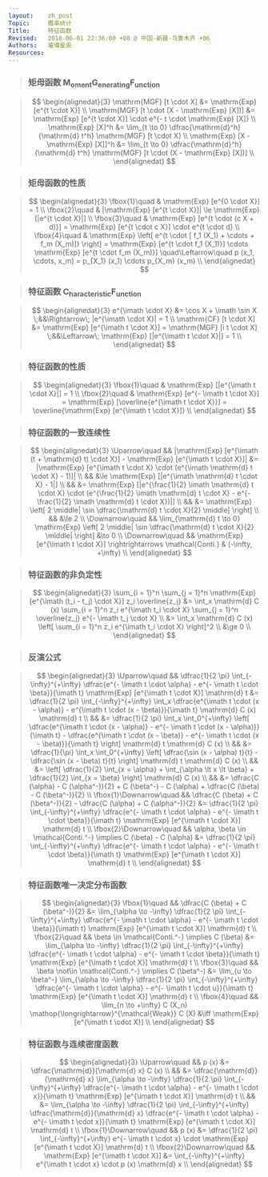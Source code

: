 ```yaml
---
layout:    zh_post
Topic:     概率统计
Title:     特征函数
Revised:   2018-06-01 22:36:00 +08 @ 中国-新疆-乌鲁木齐 +06
Authors:   璀璨星辰
Resources:
---
```


> ### 矩母函数 $\mathrm{M_{oment} G_{enerating} F_{unction}}$

> $$
> \begin{alignedat}{3}
>                      \mathrm{MGF} [t \cdot X] &= \mathrm{Exp} [e^{t \cdot X}] \\
> \mathrm{MGF} [t \cdot (X - \mathrm{Exp} [X])] &= \mathrm{Exp} [e^{t \cdot X}] \cdot e^{- t \cdot \mathrm{Exp} [X]} \\
>                            \mathrm{Exp} [X]^h &= \lim_{t \to 0} \dfrac{\mathrm{d}^h}{\mathrm{d} t^h} \mathrm{MGF} [t \cdot X] \\
>         \mathrm{Exp} [X - \mathrm{Exp} [X]]^h &= \lim_{t \to 0} \dfrac{\mathrm{d}^h}{\mathrm{d} t^h} \mathrm{MGF} [t \cdot (X - \mathrm{Exp} [X])] \\
> \end{alignedat}
> $$
>

> ### 矩母函数的性质

> $$
> \begin{alignedat}{3}
> \fbox{1}\quad & \mathrm{Exp} [e^{0 \cdot X}] = 1 \\
> \fbox{2}\quad & |\mathrm{Exp} [e^{t \cdot X}]| \le \mathrm{Exp} [|e^{t \cdot X}|] \\
> \fbox{3}\quad & \mathrm{Exp} [e^{t \cdot (c X + d)}] = \mathrm{Exp} [e^{t \cdot c X}] \cdot e^{t \cdot d} \\
> \fbox{4}\quad & \mathrm{Exp} \left[ e^{t \cdot [ f_1 (X_1) + \cdots + f_m (X_m)]} \right] = \mathrm{Exp} [e^{t \cdot f_1 (X_1)}] \cdots \mathrm{Exp} [e^{t \cdot f_m (X_m)}] \quad\Leftarrow\quad p (x_1, \cdots, x_m) = p_{X_1} (x_1) \cdots p_{X_m} (x_m) \\
> \end{alignedat}
> $$
>

> ### 特征函数 $\mathrm{C_{haracteristic} F_{unction}}$

> $$
> \begin{alignedat}{3}
>      e^{\imath \cdot X} &= \cos X + \imath \sin X                                           \;&&\Rightarrow\; |e^{\imath \cdot X}| = 1  \\
> \mathrm{CF} [t \cdot X] &= \mathrm{Exp} [e^{\imath t \cdot X}] = \mathrm{MGF} [i t \cdot X] \;&&\Leftarrow\; \mathrm{Exp} [|e^{\imath t \cdot X}|] = 1 \\
> \end{alignedat}
> $$
>

> ### 特征函数的性质

> $$
> \begin{alignedat}{3}
> \fbox{1}\quad & \mathrm{Exp} [|e^{\imath t \cdot X}|] = 1 \\
> \fbox{2}\quad & \mathrm{Exp} [e^{- \imath t \cdot X}] = \mathrm{Exp} [\overline{e^{\imath t \cdot X}}] = \overline{\mathrm{Exp} [e^{\imath t \cdot X}]} \\
> \end{alignedat}
> $$
>

> ### 特征函数的一致连续性

> $$
> \begin{alignedat}{3}
> \Uparrow\quad   &&                   |\mathrm{Exp} [e^{\imath (t + \mathrm{d} t) \cdot X}] - \mathrm{Exp} [e^{\imath t \cdot X}]| &= |\mathrm{Exp} [e^{\imath t \cdot X} \cdot (e^{\imath \mathrm{d} t \cdot X} - 1)]| \\
>                 &&                                                                                                                &\le \mathrm{Exp} [|e^{\imath \mathrm{d} t \cdot X} - 1|] \\
>                 &&                                                                                                                &= \mathrm{Exp} [|e^{\frac{1}{2} \imath \mathrm{d} t \cdot X} \cdot (e^{\frac{1}{2} \imath \mathrm{d} t \cdot X} - e^{- \frac{1}{2} \imath \mathrm{d} t \cdot X})|] \\
>                 &&                                                                                                                &= \mathrm{Exp} \left[ 2 \middle| \sin \dfrac{\mathrm{d} t \cdot X}{2} \middle| \right] \\
>                 &&                                                                                                                &\le 2 \\
> \Downarrow\quad && \lim_{\mathrm{d} t \to 0} \mathrm{Exp} \left[ 2 \middle| \sin \dfrac{\mathrm{d} t \cdot X}{2} \middle| \right] &\to 0 \\
> \Downarrow\quad &&                                         \mathrm{Exp} [e^{\imath t \cdot X}] \rightrightarrows \mathcal{Conti.} & (-\infty, +\infty) \\
> \end{alignedat}
> $$
>

> ### 特征函数的非负定性

> $$
> \begin{alignedat}{3}
> \sum_{i = 1}^n \sum_{j = 1}^n \mathrm{Exp} [e^{\imath (t_i - t_j) \cdot X}] z_i \overline{z_j} &= \int_x \mathrm{d} C (x) \sum_{i = 1}^n z_i e^{\imath t_i \cdot X} \sum_{j = 1}^n \overline{z_j} e^{- \imath t_j \cdot X} \\
>                                                                                                &= \int_x \mathrm{d} C (x) \left[ \sum_{i = 1}^n z_i e^{\imath t_i \cdot X} \right]^2 \\
>                                                                                                &\ge 0 \\
> \end{alignedat}
> $$
>

> ### 反演公式

> $$
> \begin{alignedat}{3}
>         \Uparrow\quad   && \dfrac{1}{2 \pi} \int_{-\infty}^{+\infty} \dfrac{e^{- \imath t \cdot \alpha} - e^{- \imath t \cdot \beta}}{\imath t} \mathrm{Exp} [e^{\imath t \cdot X}] \mathrm{d} t &= \dfrac{1}{2 \pi} \int_{-\infty}^{+\infty} \int_x \dfrac{e^{\imath t \cdot (x - \alpha)} - e^{\imath t \cdot (x - \beta)}}{\imath t} \mathrm{d} C (x) \mathrm{d} t \\
>                         &&                                                                                                                                                                       &= \dfrac{1}{2 \pi} \int_x \int_0^{+\infty} \left[ \dfrac{e^{\imath t \cdot (x - \alpha)} - e^{- \imath t \cdot (x - \alpha)}}{\imath t} - \dfrac{e^{\imath t \cdot (x - \beta)} - e^{- \imath t \cdot (x - \beta)}}{\imath t} \right] \mathrm{d} t \mathrm{d} C (x) \\
>                         &&                                                                                                                                                                       &= \dfrac{1}{\pi} \int_x \int_0^{+\infty} \left[ \dfrac{\sin (x - \alpha) t}{t} - \dfrac{\sin (x - \beta) t}{t} \right] \mathrm{d} t \mathrm{d} C (x) \\
>                         &&                                                                                                                                                                       &= \left[ \dfrac{1}{2} \int_{x = \alpha} + \int_{\alpha \lt x \lt \beta} + \dfrac{1}{2} \int_{x = \beta} \right] \mathrm{d} C (x) \\
>                         &&                                                                                                                                                                       &= \dfrac{C (\alpha) - C (\alpha^-)}{2} + C (\beta^-) - C (\alpha) + \dfrac{C (\beta) - C (\beta^-)}{2} \\
> \fbox{1}\Downarrow\quad &&                                                                                             \dfrac{C (\beta) + C (\beta^-)}{2} - \dfrac{C (\alpha) + C (\alpha^-)}{2} &= \dfrac{1}{2 \pi} \int_{-\infty}^{+\infty} \dfrac{e^{- \imath t \cdot \alpha} - e^{- \imath t \cdot \beta}}{\imath t} \mathrm{Exp} [e^{\imath t \cdot X}] \mathrm{d} t \\
> \fbox{2}\Downarrow\quad &&                                                                                                  \alpha, \beta \in \mathcal{Conti.^-} \implies C (\beta) - C (\alpha) &= \dfrac{1}{2 \pi} \int_{-\infty}^{+\infty} \dfrac{e^{- \imath t \cdot \alpha} - e^{- \imath t \cdot \beta}}{\imath t} \mathrm{Exp} [e^{\imath t \cdot X}] \mathrm{d} t \\
> \end{alignedat}
> $$
>

> ### 特征函数唯一决定分布函数

> $$
> \begin{alignedat}{3}
> \fbox{1}\quad &&                                           \dfrac{C (\beta) + C (\beta^-)}{2} &= \lim_{\alpha \to -\infty} \dfrac{1}{2 \pi} \int_{-\infty}^{+\infty} \dfrac{e^{- \imath t \cdot \alpha} - e^{- \imath t \cdot \beta}}{\imath t} \mathrm{Exp} [e^{\imath t \cdot X}] \mathrm{d} t \\
> \fbox{2}\quad &&                              \beta \in \mathcal{Conti.^-} \implies C (\beta) &= \lim_{\alpha \to -\infty} \dfrac{1}{2 \pi} \int_{-\infty}^{+\infty} \dfrac{e^{- \imath t \cdot \alpha} - e^{- \imath t \cdot \beta}}{\imath t} \mathrm{Exp} [e^{\imath t \cdot X}] \mathrm{d} t \\
> \fbox{3}\quad &&                        \beta \not\in \mathcal{Conti.^-} \implies C (\beta^-) &= \lim_{u \to \beta^-} \lim_{\alpha \to -\infty} \dfrac{1}{2 \pi} \int_{-\infty}^{+\infty} \dfrac{e^{- \imath t \cdot \alpha} - e^{- \imath t \cdot u}}{\imath t} \mathrm{Exp} [e^{\imath t \cdot X}] \mathrm{d} t \\
> \fbox{4}\quad && \lim_{n \to +\infty} C (X_n) \mathop{\longrightarrow}^{\mathcal{Weak}} C (X) &\iff \mathrm{Exp} [e^{\imath t \cdot X}] \\
> \end{alignedat}
> $$
>

> ### 特征函数与连续密度函数

> $$
> \begin{alignedat}{3}
> \Uparrow\quad           &&                               p (x) &= \dfrac{\mathrm{d}}{\mathrm{d} x} C (x) \\
>                         &&                                     &= \dfrac{\mathrm{d}}{\mathrm{d} x} \lim_{\alpha \to -\infty} \dfrac{1}{2 \pi} \int_{-\infty}^{+\infty} \dfrac{e^{- \imath t \cdot \alpha} - e^{- \imath t \cdot x}}{\imath t} \mathrm{Exp} [e^{\imath t \cdot X}] \mathrm{d} t \\
>                         &&                                     &= \lim_{\alpha \to -\infty} \dfrac{1}{2 \pi} \int_{-\infty}^{+\infty} \dfrac{\mathrm{d}}{\mathrm{d} x} \dfrac{e^{- \imath t \cdot \alpha} - e^{- \imath t \cdot x}}{\imath t} \mathrm{Exp} [e^{\imath t \cdot X}] \mathrm{d} t \\
> \fbox{1}\Downarrow\quad &&                               p (x) &= \dfrac{1}{2 \pi} \int_{-\infty}^{+\infty} e^{- \imath t \cdot x} \cdot \mathrm{Exp} [e^{\imath t \cdot X}] \mathrm{d} t \\
> \fbox{2}\Downarrow\quad && \mathrm{Exp} [e^{\imath t \cdot X}] &= \int_{-\infty}^{+\infty} e^{\imath t \cdot x} \cdot p (x) \mathrm{d} x \\
> \end{alignedat}
> $$
>
